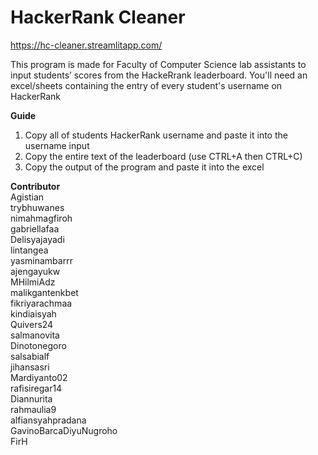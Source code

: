 # HackerRank Cleaner
https://hc-cleaner.streamlitapp.com/

This program is made for Faculty of Computer Science lab assistants to input students’ scores from the HackeRrank leaderboard. You'll need an excel/sheets containing the entry of every student's username on HackerRank

**Guide**
1. Copy all of students HackerRank username and paste it into the username input
2. Copy the entire text of the leaderboard (use CTRL+A then CTRL+C)
3. Copy the output of the program and paste it into the excel

**Contributor**<br/>
Agistian<br/>
trybhuwanes<br/>
nimahmagfiroh<br/>
gabriellafaa<br/>
Delisyajayadi<br/>
lintangea<br/>
yasminambarrr<br/>
ajengayukw<br/>
MHilmiAdz<br/>
malikgantenkbet<br/>
fikriyarachmaa<br/>
kindiaisyah<br/>
Quivers24<br/>
salmanovita<br/>
Dinotonegoro<br/>
salsabialf<br/>
jihansasri<br/>
Mardiyanto02<br/>
rafisiregar14<br/>
Diannurita<br/>
rahmaulia9<br/>
alfiansyahpradana<br/>
GavinoBarcaDiyuNugroho<br/>
FirH

